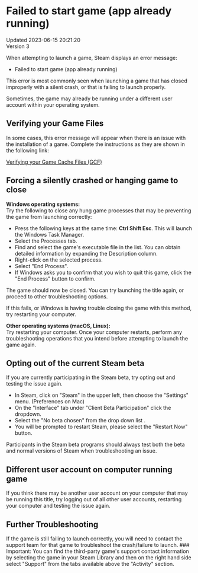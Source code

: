 # Failed to start game (app already running)
Updated 2023-06-15 20:21:20  
Version 3  

When attempting to launch a game, Steam displays an error message:  
*  Failed to start game (app already running)
  
This error is most commonly seen when launching a game that has closed improperly with a silent crash, or that is failing to launch properly.  
  
Sometimes, the game may already be running under a different user account within your operating system.  
  
## Verifying your Game Files
In some cases, this error message will appear when there is an issue with the installation of a game. Complete the instructions as they are shown in the following link:  
  
[Verifying your Game Cache Files (GCF)](https://help.steampowered.com/en/faqs/view/0C48-FCBD-DA71-93EB)  
  
## Forcing a silently crashed or hanging game to close
**Windows operating systems:**  
Try the following to close any hung game processes that may be preventing the game from launching correctly:  
* Press the following keys at the same time: **Ctrl  Shift  Esc**. This will launch the Windows Task Manager.
* Select the Processes tab.
* Find and select the game's executable file in the list. You can obtain detailed information by expanding the Description column.
* Right-click on the selected process.
* Select "End Process".
* If Windows asks you to confirm that you wish to quit this game, click the "End Process" button to confirm.
  
The game should now be closed. You can try launching the title again, or proceed to other troubleshooting options.  
  
If this fails, or Windows is having trouble closing the game with this method, try restarting your computer.  
  
**Other operating systems (macOS, Linux):**  
Try restarting your computer. Once your computer restarts, perform any troubleshooting operations that you intend before attempting to launch the game again.  
  
## Opting out of the current Steam beta
If you are currently participating in the Steam beta, try opting out and testing the issue again.  
* In Steam, click on "Steam" in the upper left, then choose the "Settings" menu. (Preferences on Mac)
* On the "Interface" tab under "Client Beta Participation" click the dropdown.
* Select the "No beta chosen" from the drop down list .
* You will be prompted to restart Steam, please select the "Restart Now" button.
  
Participants in the Steam beta programs should always test both the beta and normal versions of Steam when troubleshooting an issue.  
  
## Different user account on computer running game
  
If you think there may be another user account on your computer that may be running this title, try logging out of all other user accounts, restarting your computer and testing the issue again.  
  
## Further Troubleshooting
If the game is still failing to launch correctly, you will need to contact the support team for that game to troubleshoot the crash/failure to launch.   ### Important:
You can find the third-party game's support contact information by selecting the game in your Steam Library and then on the right hand side select "Support" from the tabs available above the "Activity" section.